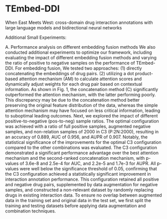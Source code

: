 # TEmbed-DDI
When East Meets West: cross-domain drug interaction annotations with large language models and bidirectional neural networks



Additional Small Experiments:

A. Performance analysis on different embedding fusion methods
We also conducted additional experiments to optimize our framework, including evaluating the impact of different embedding fusion methods and varying the ratio of positive to negative samples on the performance of TEmbed-DDI. For embedding fusion, We tested two approaches: (1) directly concatenating the embeddings of drug pairs. (2) utilizing a dot product-based attention mechanism (AM) to calculate attention scores and dynamically adjust weights for each drug pair based on contextual information.  As shown in Fig. 1, the concatenation method (C) significantly outperformed the attention mechanism, with the latter performing poorly. This discrepancy may be due to the concatenation method better preserving the original feature distribution of the data, whereas the simple attention mechanism may have focused on less critical information, leading to suboptimal leading outcomes. Next, we explored the impact of different positive-to-negative (pos-to-neg) sample ratios. The optimal configuration was achieved with a ratio of full positive samples, augmented negative samples, and non-relation samples of 2000 in C3 (P:2N:2000), resulting in an accuracy of 0.889, AUC of 0.956, and AUPR of 0.907. Notably, the statistical significance of the improvements for the optimal C3 configuration compared to the other combinations was evaluated. The C3 configuration demonstrated a significant performance advantage over the best attention mechanism and the second-ranked concatenation mechanism, with p-values of 3.6e-8 and 2.5e-4 for AUC, and 2.2e-5 and 1.7e-3 for AUPR. All p-values were well below the significance threshold of 0.05, confirming that the C3 configuration achieved a statistically significant improvement in interaction annotation performance. This configuration retained all positive and negative drug pairs, supplemented by data augmentation for negative samples, and constructed a non-relevant dataset by randomly replacing drugs in existing interaction data. To ensure no overlap between augmented data in the training set and original data in the test set, we first split the training and testing datasets before applying data augmentation and combination techniques. 

